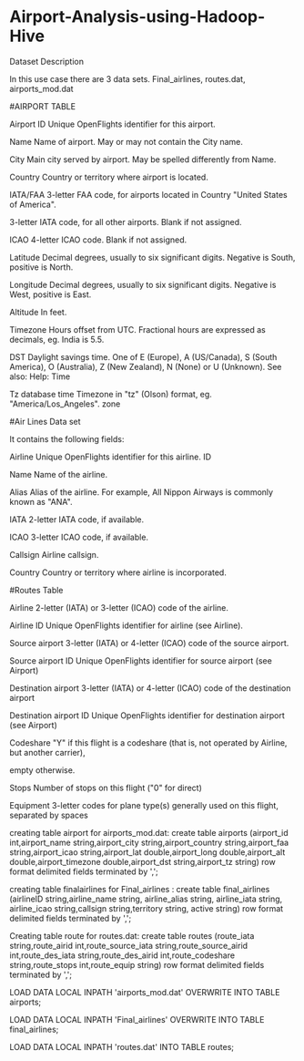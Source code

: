 # Airport-Analysis-using-Hadoop-Hive

Dataset Description

In this use case there are 3 data sets. Final_airlines, routes.dat, airports_mod.dat

#AIRPORT TABLE

Airport ID	Unique OpenFlights identifier for this airport.

Name	Name of airport. May or may not contain the City name.

City	Main city served by airport. May be spelled differently from Name.

Country		Country or territory where airport is located.

IATA/FAA	3-letter FAA code, for airports located in Country "United States of America".

3-letter IATA code, for all other airports. Blank if not assigned.

ICAO	4-letter ICAO code. Blank if not assigned.

Latitude	Decimal degrees, usually to six significant digits. Negative is South, positive is North.

Longitude	Decimal degrees, usually to six significant digits. Negative is West, positive is East.

Altitude		In feet.

Timezone	Hours offset from UTC. Fractional hours are expressed as decimals, eg. India is 5.5.

DST	Daylight savings time. One of E (Europe), A (US/Canada), S (South America), O (Australia), Z (New Zealand), N (None) or U (Unknown). See also: Help: Time

Tz 	database time Timezone in "tz" (Olson) format, eg. "America/Los_Angeles". zone
 

#Air Lines Data set

It contains the following fields:

Airline Unique OpenFlights identifier for this airline. ID 

Name Name of the airline.

Alias	Alias of the airline. For example, All Nippon Airways is commonly known as "ANA". 

IATA	2-letter IATA code, if available.

ICAO	3-letter ICAO code, if available. 

Callsign Airline callsign.

Country Country or territory where airline is incorporated.


#Routes Table

Airline	2-letter (IATA) or 3-letter (ICAO) code of the airline.

Airline ID	Unique OpenFlights identifier for airline (see Airline).

Source airport	3-letter (IATA) or 4-letter (ICAO) code of the source airport.

Source airport ID	Unique OpenFlights identifier for source airport (see Airport)

Destination airport	3-letter (IATA) or 4-letter (ICAO) code of the destination airport

Destination airport ID Unique OpenFlights identifier for destination airport (see Airport)

Codeshare	"Y" if this flight is a codeshare (that is, not operated by Airline, but another carrier),

empty otherwise.

Stops	Number of stops on this flight ("0" for direct)

Equipment	3-letter codes for plane type(s) generally used on this flight, separated by spaces

creating table airport for airports_mod.dat: 
create table airports (airport_id int,airport_name string,airport_city string,airport_country string,airport_faa string,airport_icao string,airport_lat double,airport_long double,airport_alt double,airport_timezone double,airport_dst string,airport_tz string) row format delimited fields terminated by ',';

creating table finalairlines for Final_airlines :
create table final_airlines (airlineID string,airline_name string, airline_alias string, airline_iata string, airline_icao string,callsign string,territory string, active string) row format delimited fields terminated by ',';

Creating table route for routes.dat: 
create table routes (route_iata string,route_airid int,route_source_iata string,route_source_airid int,route_des_iata string,route_des_airid int,route_codeshare string,route_stops int,route_equip string) row format delimited fields terminated by ',';

LOAD DATA LOCAL INPATH 'airports_mod.dat' OVERWRITE INTO TABLE airports;

LOAD DATA LOCAL INPATH 'Final_airlines' OVERWRITE INTO TABLE final_airlines;

LOAD DATA LOCAL INPATH 'routes.dat' INTO TABLE routes;
